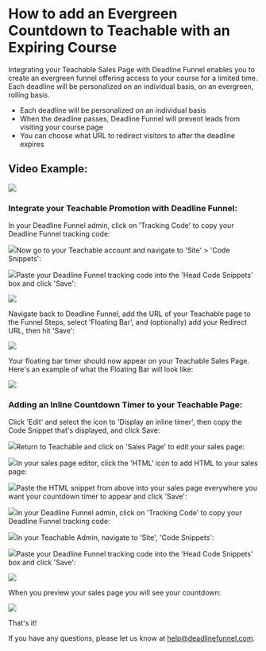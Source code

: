 # How to add an Evergreen Countdown to Teachable with an Expiring Course

Integrating your Teachable Sales Page with Deadline Funnel enables you to create an evergreen funnel offering access to your course for a limited time. Each deadline will be personalized on an individual basis, on an evergreen, rolling basis.

* Each deadline will be personalized on an individual basis
* When the deadline passes, Deadline Funnel will prevent leads from visiting your course page
* You can choose what URL to redirect visitors to after the deadline expires

## Video Example:

![](https://fast.wistia.com/embed/medias/rh28b6bv5t/swatch)

### Integrate your Teachable Promotion with Deadline Funnel:

In your Deadline Funnel admin, click on 'Tracking Code' to copy your Deadline Funnel tracking code:

![](https://d33v4339jhl8k0.cloudfront.net/docs/assets/53974d6ce4b0c76107b109d1/images/5a79f60f0428634376cfdcb2/file-%20elWYOoZEj4.png)Now go to your Teachable account and navigate to 'Site' &gt; 'Code Snippets':

![](https://d33v4339jhl8k0.cloudfront.net/docs/assets/53974d6ce4b0c76107b109d1/images/5b27e9be2c7d3a0fa9a31c84/file-%20QQ7ZPePC77.png)Paste your Deadline Funnel tracking code into the 'Head Code Snippets' box and click 'Save':

![](https://d33v4339jhl8k0.cloudfront.net/docs/assets/53974d6ce4b0c76107b109d1/images/5db844392c7d3a7e9ae32e81/file-%20kmn0zi7g4N.jpg)

Navigate back to Deadline Funnel, add the URL of your Teachable page to the Funnel Steps, select 'Floating Bar', and \(optionally\) add your Redirect URL, then hit 'Save':

![](https://d33v4339jhl8k0.cloudfront.net/docs/assets/53974d6ce4b0c76107b109d1/images/5c783c362c7d3a0cb932155e/file-%20JDPyIgnWsG.png)

Your floating bar timer should now appear on your Teachable Sales Page. Here's an example of what the Floating Bar will look like:

![](https://d33v4339jhl8k0.cloudfront.net/docs/assets/53974d6ce4b0c76107b109d1/images/5c65c0a12c7d3a66e32e783a/file-r2622Bfum3.png)

### **Adding an Inline Countdown Timer to your Teachable Page:**

Click 'Edit' and select the icon to 'Display an inline timer', then copy the Code Snippet that's displayed, and click Save:

![](https://d33v4339jhl8k0.cloudfront.net/docs/assets/53974d6ce4b0c76107b109d1/images/5c783cd22c7d3a0cb9321570/file-%20hMgAYWDhqC.png)Return to Teachable and click on 'Sales Page' to edit your sales page:

![](https://d33v4339jhl8k0.cloudfront.net/docs/assets/53974d6ce4b0c76107b109d1/images/5a1f3bf62c7d3a272c0e0f5b/file-%20HxTIY3uvyN.png)In your sales page editor, click the 'HTML' icon to add HTML to your sales page:

![](https://d33v4339jhl8k0.cloudfront.net/docs/assets/53974d6ce4b0c76107b109d1/images/57ae2a5b90336059d4edf511/file-%20wPZ1Vw54pP.png)Paste the HTML snippet from above into your sales page everywhere you want your countdown timer to appear and click 'Save':

![](https://d33v4339jhl8k0.cloudfront.net/docs/assets/53974d6ce4b0c76107b109d1/images/57ae2d3890336059d4edf524/file-1synbw53ys.png)In your Deadline Funnel admin, click on 'Tracking Code' to copy your Deadline Funnel tracking code:

![](https://d33v4339jhl8k0.cloudfront.net/docs/assets/53974d6ce4b0c76107b109d1/images/5a79f60f0428634376cfdcb2/file-%20elWYOoZEj4.png)In your Teachable Admin, navigate to 'Site', 'Code Snippets':

![](https://d33v4339jhl8k0.cloudfront.net/docs/assets/53974d6ce4b0c76107b109d1/images/5b27e9be2c7d3a0fa9a31c84/file-%20QQ7ZPePC77.png)Paste your Deadline Funnel tracking code into the 'Head Code Snippets' box and click 'Save':

![](https://d33v4339jhl8k0.cloudfront.net/docs/assets/53974d6ce4b0c76107b109d1/images/5db844392c7d3a7e9ae32e81/file-%20kmn0zi7g4N.jpg)

When you preview your sales page you will see your countdown:

![](https://d33v4339jhl8k0.cloudfront.net/docs/assets/53974d6ce4b0c76107b109d1/images/5903ba6b2c7d3a057f88aa2b/file-55ihx6ME8i.png)

That's it!

If you have any questions, please let us know at [help@deadlinefunnel.com](mailto:mailto:help@deadlinefunnel.com).

